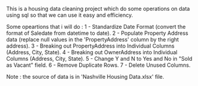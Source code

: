 This is a housing data cleaning project which do some operations on data using sql so that we can use it easy and efficiency.

Some opeartions that i will do :
 1 - Standardize Date Format (convert the format of Saledate from datetime to date).
 2 - Populate Property Address data (replace null values in the 'PropertyAddress' column by the right address).
 3 - Breaking out PropertyAddress into Individual Columns (Address, City, State).
 4 - Breaking out OwnerAddress into Individual Columns (Address, City, State).
 5 - Change Y and N to Yes and No in "Sold as Vacant" field.
 6 - Remove Duplicate Rows.
 7 - Delete Unused Columns.
 
 Note : the source of data is in 'Nashville Housing Data.xlsx' file.
